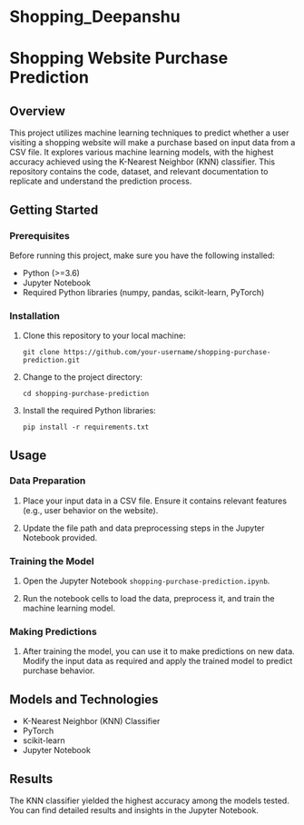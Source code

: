 # Shopping_Deepanshu
# Shopping Website Purchase Prediction

## Overview

This project utilizes machine learning techniques to predict whether a user visiting a shopping website will make a purchase based on input data from a CSV file. It explores various machine learning models, with the highest accuracy achieved using the K-Nearest Neighbor (KNN) classifier. This repository contains the code, dataset, and relevant documentation to replicate and understand the prediction process.

## Getting Started

### Prerequisites

Before running this project, make sure you have the following installed:

- Python (>=3.6)
- Jupyter Notebook
- Required Python libraries (numpy, pandas, scikit-learn, PyTorch)

### Installation

1. Clone this repository to your local machine:

   ```shell
   git clone https://github.com/your-username/shopping-purchase-prediction.git
   ```

2. Change to the project directory:

   ```shell
   cd shopping-purchase-prediction
   ```

3. Install the required Python libraries:

   ```shell
   pip install -r requirements.txt
   ```

## Usage

### Data Preparation

1. Place your input data in a CSV file. Ensure it contains relevant features (e.g., user behavior on the website).

2. Update the file path and data preprocessing steps in the Jupyter Notebook provided.

### Training the Model

1. Open the Jupyter Notebook `shopping-purchase-prediction.ipynb`.

2. Run the notebook cells to load the data, preprocess it, and train the machine learning model.

### Making Predictions

1. After training the model, you can use it to make predictions on new data. Modify the input data as required and apply the trained model to predict purchase behavior.

## Models and Technologies

- K-Nearest Neighbor (KNN) Classifier
- PyTorch
- scikit-learn
- Jupyter Notebook

## Results

The KNN classifier yielded the highest accuracy among the models tested. You can find detailed results and insights in the Jupyter Notebook.

